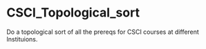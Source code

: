 # CSCI_Topological_sort
Do a topological sort of all the prereqs for CSCI courses at different Instituions.